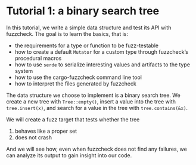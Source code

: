 # Tutorial 1: a binary search tree

In this tutorial, we write a simple data structure and test its API with fuzzcheck. 
The goal is to learn the basics, that is:

* the requirements for a type or function to be fuzz-testable
* how to create a default `Mutator` for a custom type through fuzzcheck’s procedural macros
* how to use `serde` to serialize interesting values and artifacts to the type system
* how to use the cargo-fuzzcheck command line tool
* how to interpret the files generated by fuzzcheck

The data structure we choose to implement is a binary search tree. We create a new tree
with `Tree::empty()`, insert a value into the tree with `tree.insert(x)`, and search for 
a value in the tree with `tree.contains(&x)`.

We will create a fuzz target that tests whether the tree
1. behaves like a proper set
2. does not crash

And we will see how, even when fuzzcheck does not find any failures, we can analyze its
output to gain insight into our code.
